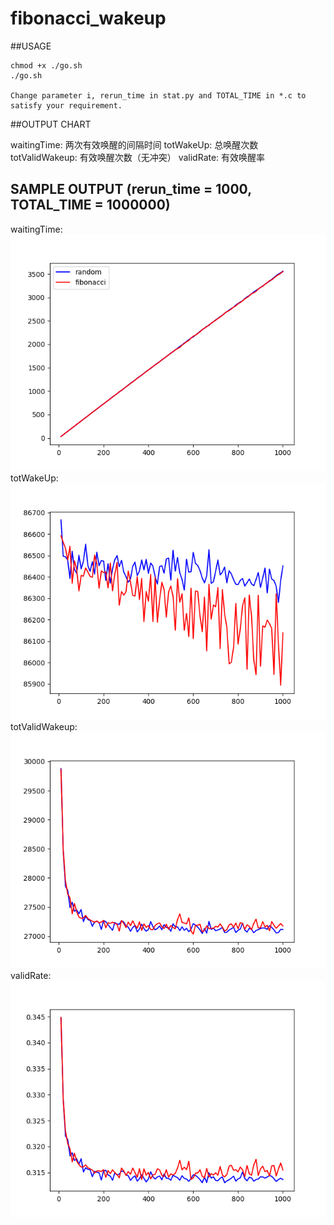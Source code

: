 # fibonacci_wakeup

##USAGE

	chmod +x ./go.sh
	./go.sh

	Change parameter i, rerun_time in stat.py and TOTAL_TIME in *.c to satisfy your requirement.

##OUTPUT CHART

waitingTime: 两次有效唤醒的间隔时间
totWakeUp: 总唤醒次数
totValidWakeup: 有效唤醒次数（无冲突）
validRate: 有效唤醒率

## SAMPLE OUTPUT (rerun_time = 1000, TOTAL_TIME = 1000000)

waitingTime:
![](https://github.com/bonboru93/fibonacci_wakeup/blob/master/waitingTime.png)
totWakeUp:
![](https://github.com/bonboru93/fibonacci_wakeup/blob/master/totWakeup.png)
totValidWakeup:
![](https://github.com/bonboru93/fibonacci_wakeup/blob/master/totValidWakeup.png)
validRate:
![](https://github.com/bonboru93/fibonacci_wakeup/blob/master/validRate.png)
